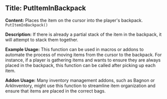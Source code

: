 ## Title: PutItemInBackpack

**Content:**
Places the item on the cursor into the player's backpack.
`PutItemInBackpack()`

**Description:**
If there is already a partial stack of the item in the backpack, it will attempt to stack them together.

**Example Usage:**
This function can be used in macros or addons to automate the process of moving items from the cursor to the backpack. For instance, if a player is gathering items and wants to ensure they are always placed in the backpack, this function can be called after picking up each item.

**Addon Usage:**
Many inventory management addons, such as Bagnon or ArkInventory, might use this function to streamline item organization and ensure that items are placed in the correct bags.
